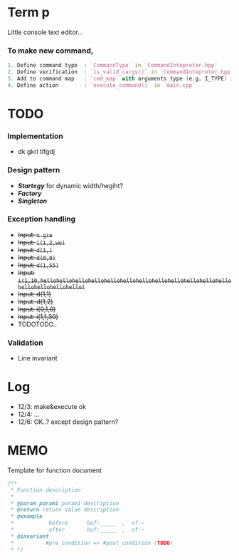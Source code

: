 # Term p
Little console text editor...  
  
### To make new command,
```D
1. Define command type  : `CommandType` in `CommandIntepreter.hpp`
2. Define verification  : `is_valid_cargs()` in `CommandIntepreter.hpp`
3. Add to command map   : `cmd_map` with arguments type (e.g. I_TYPE) in `CommandIntepreter.hpp`
4. Define action        : `execute_command()` in `main.cpp`
```

# TODO
### Implementation
- dk gkrl tlfgdj
### Design pattern
- ***Startegy*** for dynamic width/hegiht?
- ***Factory***
- ***Singleton***

### Exception handling
- <s>Input: `n gre`</s>
- <s>Input: `i(1,2,wo)`</s>
- <s>Input: `d(1,)`</s>
- <s>Input: `d(0,0)`</s>
- <s>Input: `d(1,55)`</s>
- <s>Input: `i(1,10,hellohellohellohellohellohellohellohellohellohellohellohellohellohellohellohello)`</s>
- <s>Input: d(1,1)</s>
- <s>Input: d(1,2)</s>
- <s>Input: i(0,1,0)</s>
- <s>Input: i(1,1,30)</s>
- TODOTODO..

### Validation
- Line invariant

# Log
- 12/3: make&execute ok
- 12/4: ...
- 12/6: OK..? except design pattern?


# MEMO
Template for function document
```C++
/** 
 * Function description
 * 
 * @param param1 param1 description
 * @return return value description
 * @example
 *           before      buf:_____  ,  of:~
 *           after       buf:_____  ,  of:~
 * @invariant
 *          #pre_condition => #post_condition (TODO)
 * */
```

